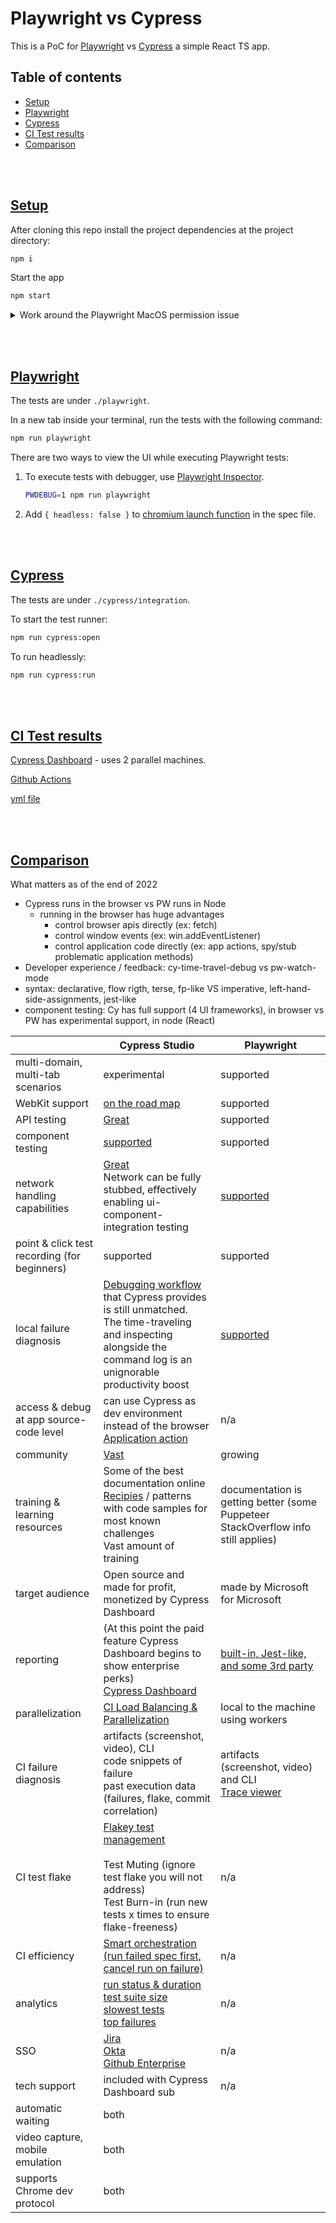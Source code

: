 # Playwright vs Cypress

This is a PoC for [Playwright](https://playwright.dev/docs/why-playwright) vs [Cypress](https://www.cypress.io/) a simple React TS app.

## Table of contents
  - [Setup](#setup)
  - [Playwright](#playwright)
  - [Cypress](#cypress)
  - [CI Test results](#ci-test-results)
  - [Comparison](#comparison)

<br></br>

## [Setup](#Setup)

After cloning this repo install the project dependencies at the project directory:

```bash
npm i
```

Start the app

```bash
npm start
```

<details><summary>Work around the Playwright MacOS permission issue</summary>

<br></br>

[This workaround will prevent](https://github.com/puppeteer/puppeteer/issues/4752#issuecomment-524086077) the dialog "*Do you want the application “Chromium.app” to accept incoming network connection?*"

Alternatively you can turn off the firewall.

</details>

<br></br>

## [Playwright](#Playwright)

The tests are under `./playwright`.

In a new tab inside your terminal, run the tests with the following command:

```bash
npm run playwright
```

There are two ways to view the UI while executing Playwright tests:

1. To execute tests with debugger, use [Playwright Inspector](https://playwright.dev/docs/inspector/).

    ```bash
    PWDEBUG=1 npm run playwright
    ```

2. Add `{ headless: false }` to [chromium launch function](https://playwright.dev/docs/debug#run-in-headed-mode) in the spec file.

<br></br>

## [Cypress](#Cypress)

The tests are under `./cypress/integration`.

To start the test runner:

```bash
npm run cypress:open
```

To run headlessly:

```bash
npm run cypress:run
```

<br></br>

## [CI Test results](#CI-Test-results)

[Cypress Dashboard](https://dashboard.cypress.io/projects/mwqojo) - uses 2 parallel machines.

[Github Actions](https://github.com/muratkeremozcan/playwright-vs-cypress/actions)

[yml file](.github/workflows/main.yml)

<br></br>

## [Comparison](#comparison)

What matters as of the end of 2022

- Cypress runs in the browser vs PW runs in  Node
  - running in the browser has huge advantages
    - control browser apis directly (ex: fetch)
    - control window events (ex: win.addEventListener)
    - control application code directly (ex: app actions, spy/stub problematic application methods)
- Developer experience / feedback: cy-time-travel-debug vs pw-watch-mode 
- syntax: declarative, flow rigth, terse, fp-like VS imperative, left-hand-side-assignments, jest-like
- component testing: Cy has full support (4 UI frameworks), in browser vs PW has experimental support, in node (React)

|                                              | Cypress Studio                                               | Playwright                                                   |
| -------------------------------------------- | ------------------------------------------------------------ | ------------------------------------------------------------ |
| multi-domain, multi-tab scenarios            | experimental                                                 | supported                                                    |
| WebKit support                               | [on the road map](https://docs.cypress.io/guides/references/roadmap) | supported                                                    |
| API testing                                  | [Great](https://docs.cypress.io/api/commands/request)        | supported                                                    |
| component testing                            | [supported](https://www.cypress.io/blog/2021/04/06/cypress-component-testing-react/,#header) </br> | supported                                                    |
| network handling capabilities                | [Great](https://docs.cypress.io/api/commands/intercept)<br>Network can be fully stubbed, effectively enabling ui-component-integration testing | [supported](https://playwright.dev/docs/network/)            |
| point & click test recording (for beginners) | supported                                                    | supported                                                    |
| local failure diagnosis                      | [Debugging workflow](https://docs.cypress.io/guides/core-concepts/test-runner) that Cypress provides is still unmatched.<br>The time-traveling and inspecting alongside the command log is an unignorable productivity boost | [supported](https://playwright.dev/docs/debug/#run-in-headed-mode) |
| access & debug at app source-code level      | can use Cypress as dev environment instead of the browser[<br>](https://www.cypress.io/blog/2019/10/29/split-a-very-long-cypress-test-into-shorter-ones-using-app-actions/)[Application action](https://www.cypress.io/blog/2019/10/29/split-a-very-long-cypress-test-into-shorter-ones-using-app-actions/) | n/a                                                          |
| community                                    | [Vast](https://www.npmtrends.com/cypress-vs-playwright)      | growing                                                      |
| training & learning resources                | Some of the best documentation online[<br>](https://docs.cypress.io/examples/examples/recipes)[Recipies](https://docs.cypress.io/examples/examples/recipes)  / patterns with code samples for most known challenges<br>Vast amount of training | documentation is getting better (some Puppeteer StackOverflow info still applies) |
| target audience                              | Open source and made for profit, monetized by Cypress Dashboard | made by Microsoft for Microsoft                              |
| reporting                                    | (At this point the paid feature Cypress Dashboard begins to show enterprise perks)<br />[Cypress Dashboard](https://www.cypress.io/dashboard/) | [built-in, Jest-like, and some 3rd party](https://playwright.dev/docs/test-reporters) |
| parallelization                              | [CI Load Balancing & Parallelization](https://docs.cypress.io/guides/guides/parallelization#Overview) | local to the machine using workers                           |
| CI failure diagnosis                         | artifacts (screenshot, video), CLI<br>code snippets of failure<br>past execution data (failures, flake, commit correlation) | artifacts (screenshot, video) and CLI <br> [Trace viewer](https://playwright.dev/docs/trace-viewer/) |
| CI test flake                                | [Flakey test management<br><br>](https://docs.cypress.io/guides/dashboard/flaky-test-management)Test Muting (ignore test flake you will not address)<br>Test Burn-in (run new tests x times to ensure flake-freeness)<br> | n/a                                                          |
| CI efficiency                                | [Smart orchestration (run failed spec first, cancel run on failure)](https://docs.cypress.io/guides/dashboard/smart-orchestration) | n/a                                                          |
| analytics                                    | [run status & duration<br>test suite size<br>slowest tests<br>top failures](https://docs.cypress.io/guides/dashboard/analytics#Run-status) | n/a                                                          |
| SSO                                          | [Jira](https://docs.cypress.io/guides/dashboard/jira-integration)<br>[Okta<br>](https://docs.cypress.io/guides/testing-strategies/okta-authentication)[Github Enterprise](https://docs.cypress.io/guides/dashboard/github-integration) | n/a                                                          |
| tech support                                 | included with Cypress Dashboard sub                          | n/a                                                          |
| automatic waiting                            | both                                                         |                                                              |
| video capture, mobile emulation              | both                                                         |                                                              |
| supports Chrome dev protocol                 | both                                                         |                                                              |
